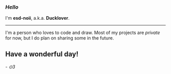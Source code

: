 ### ***Hello*** <br>
I'm **esd-noii**, a.k.a. **Ducklover**.

---
I'm a person who loves to code and draw.
Most of my projects are *private* for now, but I do plan on sharing some in the future.

Have a wonderful day!
---
###### \- ⊙3
